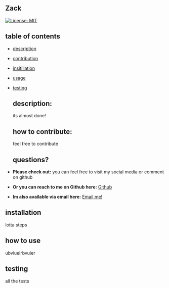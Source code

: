 ## Zack 

    
  [![License: MIT](https://img.shields.io/badge/License-MIT-yellow.svg)](https://opensource.org/licenses/MIT)
    
  ## table of contents 

* [description](#description)
* [contribution](#contribution)  
* [insitillation](#instillation)
* [usage](#usage)
* [testing](#testing)
  

  ## description: 

  its almost done!  
    
    
  ## how to contribute:

  feel free to contribute  
    
  ## questions?

 * **Please check out:** you can feel free to visit my social media or comment on github 
 * **Or you can reach to me on Github here:** [Github](https://github.com/zackdeacon)
 * **Im also available via email here:** [Email me!](zackdeacon347@gmail.com) 
    
    
  ## installation 

    
  lotta steps 
    
  ## how to use 

    
  ubviuelrbvuier
    
  ## testing 

    
  all the tests 